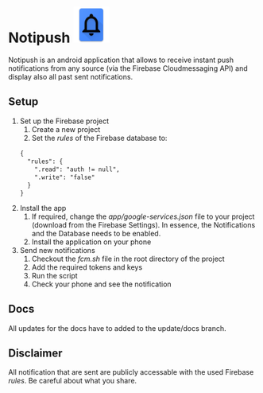 # Notipush ![Notipush](https://github.com/timonback/notipush/blob/master/app/src/main/res/mipmap-hdpi/ic_launcher.png?raw=true)

Notipush is an android application that allows to receive instant push notifications from any source (via the Firebase Cloudmessaging API) and display also all past sent notifications.

## Setup

1. Set up the Firebase project
    1. Create a new project
    2. Set the *rules* of the Firebase database to:
    ```
    {
      "rules": {
        ".read": "auth != null",
        ".write": "false"
      }
    }
    ```
2. Install the app
    1. If required, change the *app/google-services.json* file to your project (download from the Firebase Settings). In essence, the Notifications and the Database needs to be enabled.
    2. Install the application on your phone
3. Send new notifications
    1. Checkout the *fcm.sh* file in the root directory of the project
    2. Add the required tokens and keys
    3. Run the script
    4. Check your phone and see the notification

## Docs
All updates for the docs have to added to the update/docs branch.

## Disclaimer
All notification that are sent are publicly accessable with the used Firebase *rules*. Be careful about what you share.
